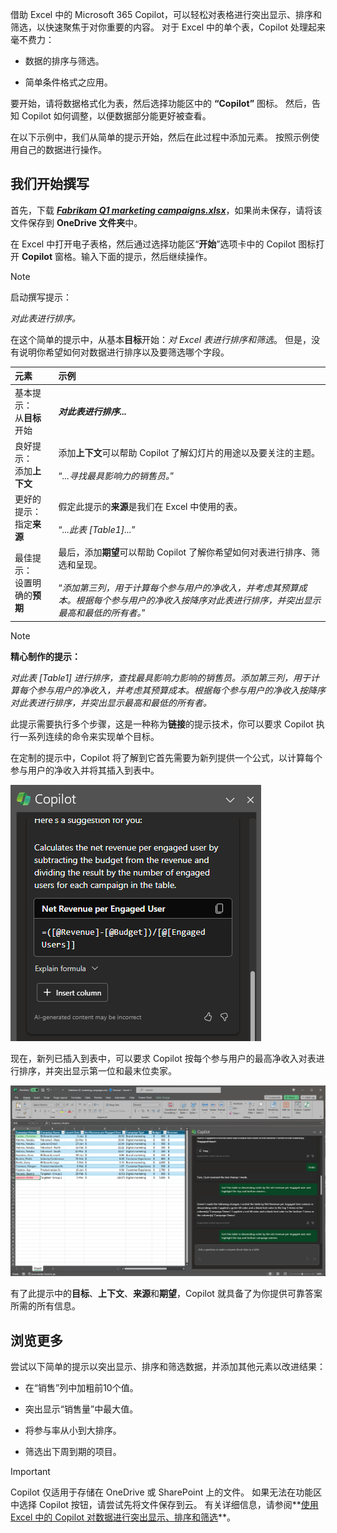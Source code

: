 
借助 Excel 中的 Microsoft 365 Copilot，可以轻松对表格进行突出显示、排序和筛选，以快速聚焦于对你重要的内容。 对于 Excel 中的单个表，Copilot 处理起来毫不费力： 

- 数据的排序与筛选。

- 简单条件格式之应用。

要开始，请将数据格式化为表，然后选择功能区中的 **“Copilot”** 图标。 然后，告知 Copilot 如何调整，以便数据部分能更好被查看。 

在以下示例中，我们从简单的提示开始，然后在此过程中添加元素。 按照示例使用自己的数据进行操作。

## 我们开始撰写

首先，下载 **_[Fabrikam Q1 marketing campaigns.xlsx](https://go.microsoft.com/fwlink/?linkid=2269124)_**，如果尚未保存，请将该文件保存到 **OneDrive 文件夹**中。

在 Excel 中打开电子表格，然后通过选择功能区“**开始**”选项卡中的 Copilot 图标打开 **Copilot** 窗格。输入下面的提示，然后继续操作。

> [!NOTE]
> 启动撰写提示：
>
> _对此表进行排序。_

在这个简单的提示中，从基本**目标**开始：_对 Excel 表进行排序和筛选_。 但是，没有说明你希望如何对数据进行排序以及要筛选哪个字段。

| 元素 | 示例 |
| :------ | :------- |
| 基本提示： <br>从**目标**开始 | **_对此表进行排序..._** |
| 良好提示： <br>添加**上下文** | 添加**上下文**可以帮助 Copilot 了解幻灯片的用途以及要关注的主题。<br><br>“_...寻找最具影响力的销售员。_” |
| 更好的提示： <br>指定**来源** | 假定此提示的**来源**是我们在 Excel 中使用的表。<br><br>“_...此表 [Table1]..._” |
| 最佳提示： <br>设置明确的**预期** | 最后，添加**期望**可以帮助 Copilot 了解你希望如何对表进行排序、筛选和呈现。<br><br>“_添加第三列，用于计算每个参与用户的净收入，并考虑其预算成本。根据每个参与用户的净收入按降序对此表进行排序，并突出显示最高和最低的所有者。_” |

> [!NOTE]
> **精心制作的提示：**
>
> _对此表 [Table1] 进行排序，查找最具影响力影响的销售员。添加第三列，用于计算每个参与用户的净收入，并考虑其预算成本。根据每个参与用户的净收入按降序对此表进行排序，并突出显示最高和最低的所有者。_

此提示需要执行多个步骤，这是一种称为**链接**的提示技术，你可以要求 Copilot 执行一系列连续的命令来实现单个目标。 

在定制的提示中，Copilot 将了解到它首先需要为新列提供一个公式，以计算每个参与用户的净收入并将其插入到表中。

![Excel 中 Copilot 生成插入到表中的公式的屏幕截图。](../media/copilot-add-formula-excel.png)

现在，新列已插入到表中，可以要求 Copilot 按每个参与用户的最高净收入对表进行排序，并突出显示第一位和最末位卖家。

[![在 Excel 中使用 Copilot 针对示例电子表格创建提示结果的屏幕截图。](../media/copilot-sort-highlight-table-excel.png)](../media/copilot-sort-highlight-table-excel.png#lightbox)

有了此提示中的**目标**、**上下文**、**来源**和**期望**，Copilot 就具备了为你提供可靠答案所需的所有信息。

## 浏览更多

尝试以下简单的提示以突出显示、排序和筛选数据，并添加其他元素以改进结果：

- 在“销售”列中加粗前10个值。

- 突出显示“销售量”中最大值。

- 将参与率从小到大排序。  

- 筛选出下周到期的项目。

> [!IMPORTANT]
> Copilot 仅适用于存储在 OneDrive 或 SharePoint 上的文件。 如果无法在功能区中选择 Copilot 按钮，请尝试先将文件保存到云。 有关详细信息，请参阅**[使用 Excel 中的 Copilot 对数据进行突出显示、排序和筛选](https://support.microsoft.com/office/highlight-sort-and-filter-your-data-with-copilot-in-excel-05302e3f-de42-4475-b235-be9cb3d4e936)**。